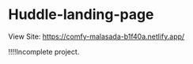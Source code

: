 # Huddle-landing-page
View Site: https://comfy-malasada-b1f40a.netlify.app/

!!!!Incomplete project.
